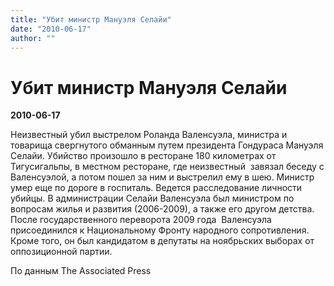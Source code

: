 ```yaml
---
title: "Убит министр Мануэля Селайи"
date: "2010-06-17"
author: ""
---
```


# Убит министр Мануэля Селайи

**2010-06-17** 

Неизвестный убил выстрелом Роланда Валенсуэла, министра и товарища свергнутого обманным путем президента Гондураса Мануэля Селайи. Убийство произошло в ресторане 180 километрах от Тигусигальпы, в местном ресторане, где неизвестный  завязал беседу с Валенсуэлой, а потом пошел за ним и выстрелил ему в шею. Министр умер еще по дороге в госпиталь. Ведется расследование личности убийцы. В администрации Селайи Валенсуэла был министром по вопросам жилья и развития (2006-2009), а также его другом детства. После государственного переворота 2009 года  Валенсуэла присоединился к Национальному Фронту народного сопротивления. Кроме того, он был кандидатом в депутаты на ноябрьских выборах от оппозиционной партии.

По данным The Associated Press